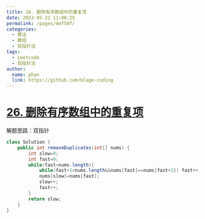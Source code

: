 ```yaml
---
title: 26. 删除有序数组中的重复项
date: 2023-05-22 11:08:25
permalink: /pages/4ef50f/
categories:
  - 算法
  - 数组
  - 双指针法
tags:
  - Leetcode
  - 双指针法
author: 
  name: phan
  link: https://github.com/blage-coding
---
```

# [26. 删除有序数组中的重复项](https://leetcode.cn/problems/remove-duplicates-from-sorted-array/)

解题思路：双指针

```java
class Solution {
    public int removeDuplicates(int[] nums) {
        int slow=0;
        int fast=0;
        while(fast<nums.length){
            while(fast+1<nums.length&&nums[fast]==nums[fast+1]) fast++;
            nums[slow]=nums[fast];
            slow++;
            fast++;
        }
        return slow;
    }
}
```
